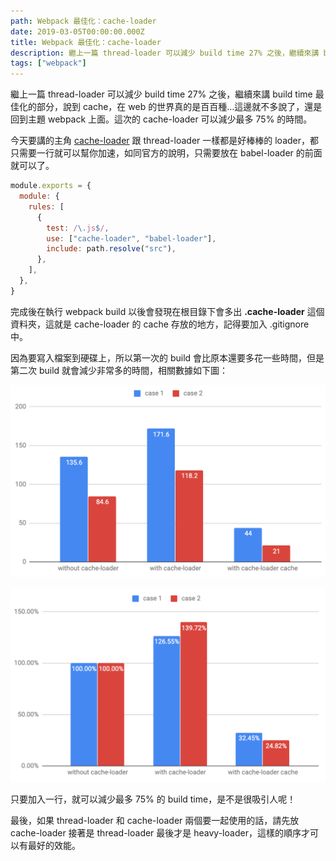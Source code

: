 ```yaml
---
path: Webpack 最佳化：cache-loader
date: 2019-03-05T00:00:00.000Z
title: Webpack 最佳化：cache-loader
description: 繼上一篇 thread-loader 可以減少 build time 27% 之後，繼續來講 build time 最佳化的部分，說到 cache，在 web 的世界真的是百百種…這邊就不多說了，還是回到主題 webpack 上面。這次的 cache-loader 可以減少最多 75% 的時間。
tags: ["webpack"]
---
```


繼上一篇 thread-loader 可以減少 build time 27% 之後，繼續來講 build time 最佳化的部分，說到 cache，在 web 的世界真的是百百種…這邊就不多說了，還是回到主題 webpack 上面。這次的 cache-loader 可以減少最多 75% 的時間。

今天要講的主角 [cache-loader](https://github.com/webpack-contrib/cache-loader) 跟 thread-loader 一樣都是好棒棒的 loader，都只需要一行就可以幫你加速，如同官方的說明，只需要放在 babel-loader 的前面就可以了。

```javascript
module.exports = {
  module: {
    rules: [
      {
        test: /\.js$/,
        use: ["cache-loader", "babel-loader"],
        include: path.resolve("src"),
      },
    ],
  },
}
```

完成後在執行 webpack build 以後會發現在根目錄下會多出 **.cache-loader** 這個資料夾，這就是 cache-loader 的 cache 存放的地方，記得要加入 .gitignore 中。

因為要寫入檔案到硬碟上，所以第一次的 build 會比原本還要多花一些時間，但是第二次 build 就會減少非常多的時間，相關數據如下圖：

![](./images/1xyI3xhZfhHg1zg4DFK3piQ.png)

![](./images/1zIcWt_YISB1OmjWk6HnUdg.png)

只要加入一行，就可以減少最多 75% 的 build time，是不是很吸引人呢！

最後，如果 thread-loader 和 cache-loader 兩個要一起使用的話，請先放 cache-loader 接著是 thread-loader 最後才是 heavy-loader，這樣的順序才可以有最好的效能。
